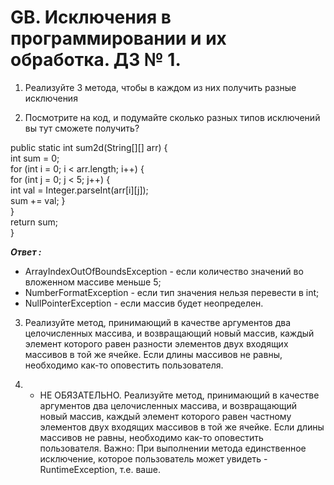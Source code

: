 # GB. Исключения в программировании и их обработка. ДЗ № 1.

1. Реализуйте 3 метода, чтобы в каждом из них получить разные исключения

2. Посмотрите на код, и подумайте сколько разных типов исключений вы тут сможете получить?

public static int sum2d(String[][] arr) {\
int sum = 0;\
for (int i = 0; i < arr.length; i++) {\
for (int j = 0; j < 5; j++) {\
int val = Integer.parseInt(arr[i][j]);\
sum += val;
}\
}\
return sum;\
}

__*Ответ :*__
* ArrayIndexOutOfBoundsException - если количество значений во вложенном массиве меньше 5;
* NumberFormatException - если тип значения нельзя перевести в int;
* NullPointerException - если массив будет неопределен.

3. Реализуйте метод, принимающий в качестве аргументов два целочисленных массива, и возвращающий новый массив, каждый элемент которого равен разности элементов двух входящих массивов в той же ячейке. Если длины массивов не равны, необходимо как-то оповестить пользователя.

4. * НЕ ОБЯЗАТЕЛЬНО. Реализуйте метод, принимающий в качестве аргументов два целочисленных массива, и возвращающий новый массив, каждый элемент которого равен частному элементов двух входящих массивов в той же ячейке. Если длины массивов не равны, необходимо как-то оповестить пользователя. Важно: При выполнении метода единственное исключение, которое пользователь может увидеть - RuntimeException, т.е. ваше.